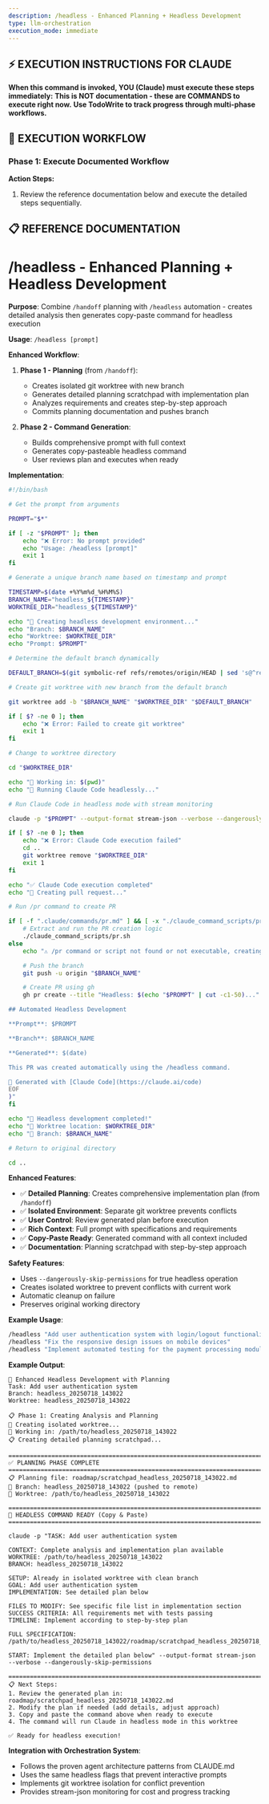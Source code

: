 ```yaml
---
description: /headless - Enhanced Planning + Headless Development
type: llm-orchestration
execution_mode: immediate
---
```

## ⚡ EXECUTION INSTRUCTIONS FOR CLAUDE
**When this command is invoked, YOU (Claude) must execute these steps immediately:**
**This is NOT documentation - these are COMMANDS to execute right now.**
**Use TodoWrite to track progress through multi-phase workflows.**

## 🚨 EXECUTION WORKFLOW

### Phase 1: Execute Documented Workflow

**Action Steps:**
1. Review the reference documentation below and execute the detailed steps sequentially.

## 📋 REFERENCE DOCUMENTATION

# /headless - Enhanced Planning + Headless Development

**Purpose**: Combine `/handoff` planning with `/headless` automation - creates detailed analysis then generates copy-paste command for headless execution

**Usage**: `/headless [prompt]`

**Enhanced Workflow**:
1. **Phase 1 - Planning** (from `/handoff`):
   - Creates isolated git worktree with new branch
   - Generates detailed planning scratchpad with implementation plan
   - Analyzes requirements and creates step-by-step approach
   - Commits planning documentation and pushes branch

2. **Phase 2 - Command Generation**:
   - Builds comprehensive prompt with full context
   - Generates copy-pasteable headless command
   - User reviews plan and executes when ready

**Implementation**:
```bash
#!/bin/bash

# Get the prompt from arguments

PROMPT="$*"

if [ -z "$PROMPT" ]; then
    echo "❌ Error: No prompt provided"
    echo "Usage: /headless [prompt]"
    exit 1
fi

# Generate a unique branch name based on timestamp and prompt

TIMESTAMP=$(date +%Y%m%d_%H%M%S)
BRANCH_NAME="headless_${TIMESTAMP}"
WORKTREE_DIR="headless_${TIMESTAMP}"

echo "🚀 Creating headless development environment..."
echo "Branch: $BRANCH_NAME"
echo "Worktree: $WORKTREE_DIR"
echo "Prompt: $PROMPT"

# Determine the default branch dynamically

DEFAULT_BRANCH=$(git symbolic-ref refs/remotes/origin/HEAD | sed 's@^refs/remotes/origin/@@')

# Create git worktree with new branch from the default branch

git worktree add -b "$BRANCH_NAME" "$WORKTREE_DIR" "$DEFAULT_BRANCH"

if [ $? -ne 0 ]; then
    echo "❌ Error: Failed to create git worktree"
    exit 1
fi

# Change to worktree directory

cd "$WORKTREE_DIR"

echo "📁 Working in: $(pwd)"
echo "🎯 Running Claude Code headlessly..."

# Run Claude Code in headless mode with stream monitoring

claude -p "$PROMPT" --output-format stream-json --verbose --dangerously-skip-permissions

if [ $? -ne 0 ]; then
    echo "❌ Error: Claude Code execution failed"
    cd ..
    git worktree remove "$WORKTREE_DIR"
    exit 1
fi

echo "✅ Claude Code execution completed"
echo "🔄 Creating pull request..."

# Run /pr command to create PR

if [ -f ".claude/commands/pr.md" ] && [ -x "./claude_command_scripts/pr.sh" ]; then
    # Extract and run the PR creation logic
    ./claude_command_scripts/pr.sh
else
    echo "⚠️ /pr command or script not found or not executable, creating PR manually..."

    # Push the branch
    git push -u origin "$BRANCH_NAME"

    # Create PR using gh
    gh pr create --title "Headless: $(echo "$PROMPT" | cut -c1-50)..." --body "$(cat <<'EOF'

## Automated Headless Development

**Prompt**: $PROMPT

**Branch**: $BRANCH_NAME

**Generated**: $(date)

This PR was created automatically using the /headless command.

🤖 Generated with [Claude Code](https://claude.ai/code)
EOF
)"
fi

echo "🎉 Headless development completed!"
echo "📂 Worktree location: $WORKTREE_DIR"
echo "🌿 Branch: $BRANCH_NAME"

# Return to original directory

cd ..
```

**Enhanced Features**:
- ✅ **Detailed Planning**: Creates comprehensive implementation plan (from `/handoff`)
- ✅ **Isolated Environment**: Separate git worktree prevents conflicts
- ✅ **User Control**: Review generated plan before execution
- ✅ **Rich Context**: Full prompt with specifications and requirements
- ✅ **Copy-Paste Ready**: Generated command with all context included
- ✅ **Documentation**: Planning scratchpad with step-by-step approach

**Safety Features**:
- Uses `--dangerously-skip-permissions` for true headless operation
- Creates isolated worktree to prevent conflicts with current work
- Automatic cleanup on failure
- Preserves original working directory

**Example Usage**:
```bash
/headless "Add user authentication system with login/logout functionality"
/headless "Fix the responsive design issues on mobile devices"
/headless "Implement automated testing for the payment processing module"
```

**Example Output**:
```
🚀 Enhanced Headless Development with Planning
Task: Add user authentication system
Branch: headless_20250718_143022
Worktree: headless_20250718_143022

📋 Phase 1: Creating Analysis and Planning
📁 Creating isolated worktree...
📁 Working in: /path/to/headless_20250718_143022
📋 Creating detailed planning scratchpad...

================================================================================
✅ PLANNING PHASE COMPLETE
================================================================================
📋 Planning file: roadmap/scratchpad_headless_20250718_143022.md
🌿 Branch: headless_20250718_143022 (pushed to remote)
📁 Worktree: /path/to/headless_20250718_143022

================================================================================
🤖 HEADLESS COMMAND READY (Copy & Paste)
================================================================================

claude -p "TASK: Add user authentication system

CONTEXT: Complete analysis and implementation plan available
WORKTREE: /path/to/headless_20250718_143022
BRANCH: headless_20250718_143022

SETUP: Already in isolated worktree with clean branch
GOAL: Add user authentication system
IMPLEMENTATION: See detailed plan below

FILES TO MODIFY: See specific file list in implementation section
SUCCESS CRITERIA: All requirements met with tests passing
TIMELINE: Implement according to step-by-step plan

FULL SPECIFICATION: /path/to/headless_20250718_143022/roadmap/scratchpad_headless_20250718_143022.md

START: Implement the detailed plan below" --output-format stream-json --verbose --dangerously-skip-permissions

================================================================================
📋 Next Steps:
1. Review the generated plan in: roadmap/scratchpad_headless_20250718_143022.md
2. Modify the plan if needed (add details, adjust approach)
3. Copy and paste the command above when ready to execute
4. The command will run Claude in headless mode in this worktree

✅ Ready for headless execution!
```

**Integration with Orchestration System**:
- Follows the proven agent architecture patterns from CLAUDE.md
- Uses the same headless flags that prevent interactive prompts
- Implements git worktree isolation for conflict prevention
- Provides stream-json monitoring for cost and progress tracking
